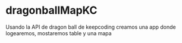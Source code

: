 # dragonballMapKC
Usando la API de dragon ball de keepcoding  creamos una app donde logearemos, mostaremos table y una mapa

